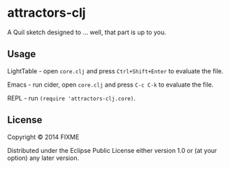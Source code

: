 # attractors-clj

A Quil sketch designed to ... well, that part is up to you.

## Usage

LightTable - open `core.clj` and press `Ctrl+Shift+Enter` to evaluate the file.

Emacs - run cider, open `core.clj` and press `C-c C-k` to evaluate the file.

REPL - run `(require 'attractors-clj.core)`.

## License

Copyright © 2014 FIXME

Distributed under the Eclipse Public License either version 1.0 or (at
your option) any later version.
